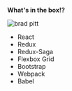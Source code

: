 **What's in the box!?**

![brad pitt](http://i2.listal.com/image/1089862/400full.jpg)

- React
- Redux
- Redux-Saga
- Flexbox Grid
- Bootstrap
- Webpack
- Babel

